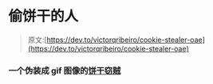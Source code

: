 # 偷饼干的人

> 原文:[https://dev.to/victorqribeiro/cookie-stealer-oae](https://dev.to/victorqribeiro/cookie-stealer-oae)

### [](#a-cookie-stealer-disguised-as-a-gif-image)一个伪装成 gif 图像的[饼干窃贼](https://github.com/victorqribeiro/cookieStealer)